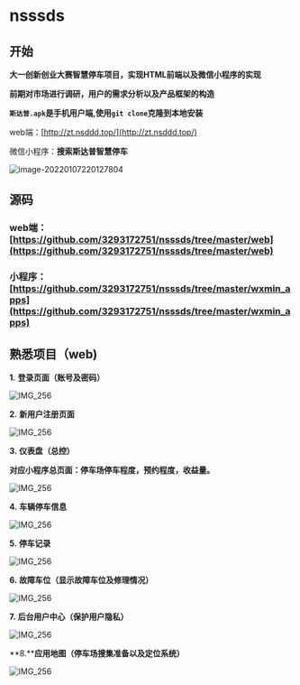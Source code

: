 # nsssds

## 开始

**大一创新创业大赛智慧停车项目，实现HTML前端以及微信小程序的实现**



**前期对市场进行调研，用户的需求分析以及产品框架的构造**

**`斯达普.apk`是手机用户端,使用`git clone`克隆到本地安装**

web端：[http://zt.nsddd.top/](http://zt.nsddd.top/)

微信小程序：**搜索斯达普智慧停车**

![image-20220107220127804](https://s2.loli.net/2022/01/07/VFUdhnZrgPyJeBE.png)

## 源码

### web端：[https://github.com/3293172751/nsssds/tree/master/web](https://github.com/3293172751/nsssds/tree/master/web)

### 小程序：[https://github.com/3293172751/nsssds/tree/master/wxmin_apps](https://github.com/3293172751/nsssds/tree/master/wxmin_apps)

## 熟悉项目（web)

**1.**   **登录页面（账号及密码）**

![IMG_256](https://s2.loli.net/2022/01/07/7feCldDq2gwiLoU.jpg)

 

**2.**   **新用户注册页面**

![IMG_256](https://s2.loli.net/2022/01/07/86BHcWIim4K7Jrs.jpg)

 

**3.**   **仪表盘（总控）**

**对应小程序总页面：停车场停车程度，预约程度，收益量。**

![IMG_256](https://s2.loli.net/2022/01/07/Te9SgVHXkquBEG4.jpg)

 

 

**4.**   **车辆停车信息**

![IMG_256](https://s2.loli.net/2022/01/07/o4MQl9uaIPtqArU.jpg)

 

 

**5.**   **停车记录**

![IMG_256](https://s2.loli.net/2022/01/07/ZwF7ypPoCTfusWH.jpg)

 

 

**6.**   **故障车位（显示故障车位及修理情况）**

![IMG_256](https://s2.loli.net/2022/01/07/gEzsdaWJbVNK1cr.jpg)

 

 

**7.**   **后台用户中心（保护用户隐私）**

![IMG_256](https://s2.loli.net/2022/01/07/ZA4s5e8gtwnUJGa.jpg)

 

 

**8.****应用地图（停车场搜集准备以及定位系统）**

![IMG_256](https://s2.loli.net/2022/01/07/cC9Y6QkWOE7Nl4V.jpg)

